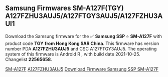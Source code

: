 <h2>Samsung Firmwares SM-A127F(TGY) A127FZHU3AUJ5/A127FTGY3AUJ5/A127FZHU3AUI1</h2>
Download the Samsung firmware for the ✅ <strong>Samsung SSP </strong> ⭐ <strong>SM-A127F</strong> with product code <strong>TGY</strong> <strong> from Hong Kong SAR China</strong>. This firmware has version number PDA <strong>A127FZHU3AUJ5</strong> and CSC A127FTGY3AUJ5. The operating system of this firmware is Android R , with build date 2021-10-25. Changelist <strong>22565658</strong>.


[SM-A127F](https://samfirm.shop/samsung/model/SM-A127F)
[A127FZHU3AUJ5](https://samfirm.shop/samsung/pda/A127FZHU3AUJ5)
[Download Firmware Samsung SSP SM-A127F](https://samfirm.shop/samsung/firmware/467865)
